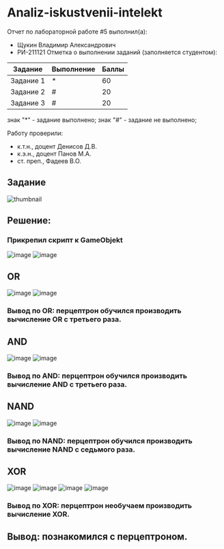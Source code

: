 # Analiz-iskustvenii-intelekt
Отчет по лабораторной работе #5 выполнил(а):
- Щукин Владимир Александрович
- РИ-211121
Отметка о выполнении заданий (заполняется студентом):

| Задание | Выполнение | Баллы |
| ------ | ------ | ------ |
| Задание 1 | * | 60 |
| Задание 2 | # | 20 |
| Задание 3 | # | 20 |

знак "*" - задание выполнено; знак "#" - задание не выполнено;

Работу проверили:
- к.т.н., доцент Денисов Д.В.
- к.э.н., доцент Панов М.А.
- ст. преп., Фадеев В.О.






## Задание 
![thumbnail](https://user-images.githubusercontent.com/114513570/205103985-d0814473-378a-417e-ac23-d6fa68e63b76.png)
 

## Решение: 
### Прикрепил скрипт к GameObjekt
![image](https://user-images.githubusercontent.com/114513570/205106675-2e842c60-ca5d-4098-85f6-e64add8b0322.png)
![image](https://user-images.githubusercontent.com/114513570/205106729-edffb4e8-7481-4a49-ace8-d88f27d7a77c.png)

## OR
![image](https://user-images.githubusercontent.com/114513570/205121952-8cbda424-7b04-4e85-86fd-c53146b1faa4.png)
![image](https://user-images.githubusercontent.com/114513570/205121990-6eb5d770-607a-486f-8a8a-fd8ff232e434.png)

### Вывод по OR: перцептрон обучился производить вычисление OR с третьего раза.

## AND
![image](https://user-images.githubusercontent.com/114513570/205122179-9c3de401-549e-43e0-b075-b2a2d21c32ce.png)
![image](https://user-images.githubusercontent.com/114513570/205122200-846acb90-be22-497a-b0ea-ba9026e61753.png)

### Вывод по AND: перцептрон обучился производить вычисление AND с третьего раза.

## NAND
![image](https://user-images.githubusercontent.com/114513570/205122464-6c5ebe01-7197-4325-94c1-80bf10635b64.png)
![image](https://user-images.githubusercontent.com/114513570/205122517-040a353c-7371-43da-9302-7471c2826a65.png)

### Вывод по NAND: перцептрон обучился производить вычисление NAND с седьмого раза.

## XOR
![image](https://user-images.githubusercontent.com/114513570/205124155-926cac4e-bfd1-4b93-a454-6339d982e9c9.png)
![image](https://user-images.githubusercontent.com/114513570/205124329-8c97d681-d2a3-454b-89a9-142dbf8dae95.png)
![image](https://user-images.githubusercontent.com/114513570/205124409-22c48175-6a2d-4fb9-9122-2522529340b1.png)
![image](https://user-images.githubusercontent.com/114513570/205124597-b6275309-9583-458a-856a-5a2ad985450d.png)

### Вывод по XOR: перцептрон необучаем производить вычисление XOR.

## Вывод: познакомился с перцептроном.




